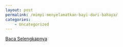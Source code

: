 ```yaml
---
layout: post
permalink: /mimpi-menyelamatkan-bayi-dari-bahaya/
categories:
    - Uncategorized
---
```


[Baca Selengkapnya](/10)